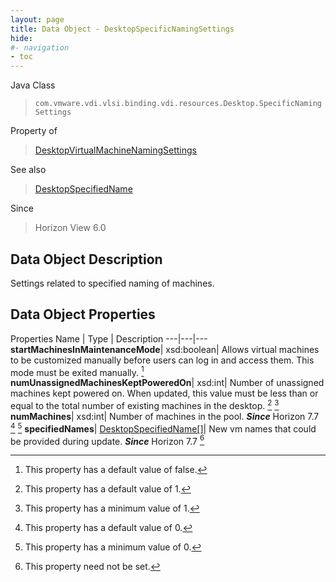```yaml
---
layout: page
title: Data Object - DesktopSpecificNamingSettings
hide:
#- navigation
- toc
---
```






Java Class
> `com.vmware.vdi.vlsi.binding.vdi.resources.Desktop.SpecificNamingSettings`

Property of
> [DesktopVirtualMachineNamingSettings](vdi.resources.Desktop.VirtualMachineNamingSettings.md#field_detail)

See also
> [DesktopSpecifiedName](vdi.resources.Desktop.SpecifiedName.md)

Since
> Horizon View 6.0


## Data Object Description

Settings related to specified naming of machines.

## Data Object Properties
Properties
Name |  Type |  Description
---|---|---
**startMachinesInMaintenanceMode**|  xsd:boolean|  Allows virtual machines to be customized manually before users can log in and access them. This mode must be exited manually. [^5]
**numUnassignedMachinesKeptPoweredOn**|  xsd:int|  Number of unassigned machines kept powered on. When updated, this value must be less than or equal to the total number of existing machines in the desktop. [^10] [^8]
**numMachines**|  xsd:int|  Number of machines in the pool.  **_Since_** Horizon 7.7 [^19] [^72]
**specifiedNames**| [DesktopSpecifiedName[]](vdi.resources.Desktop.SpecifiedName.md)|  New vm names that could be provided during update.  **_Since_** Horizon 7.7 [^1]


 


[^1]: This property need not be set.
[^5]: This property has a default value of false.
[^8]: This property has a minimum value of 1.
[^10]: This property has a default value of 1.
[^19]: This property has a default value of 0.
[^72]: This property has a minimum value of 0.